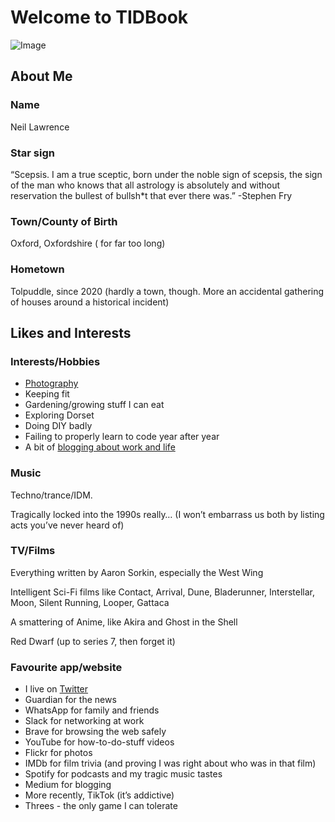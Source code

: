 # Welcome to TIDBook

![Image](https://miro.medium.com/max/1400/1*gsdYbPUGCkdH0TkaBrn-fA.jpeg)

## About Me

### Name
Neil Lawrence
### Star sign
“Scepsis. I am a true sceptic, born under the noble sign of scepsis, the sign of the man who knows that all astrology is absolutely and without reservation the bullest of bullsh*t that ever there was.”
-Stephen Fry
### Town/County of Birth
Oxford, Oxfordshire ( for far too long)
### Hometown
Tolpuddle, since 2020 (hardly a town, though. More an accidental gathering of houses around a historical incident)


## Likes and Interests

### Interests/Hobbies
- [Photography](https://www.flickr.com/photos/neillawrencephotography/) 
- Keeping fit 
- Gardening/growing stuff I can eat 
- Exploring Dorset
- Doing DIY badly 
- Failing to properly learn to code year after year
- A bit of [blogging about work and life](https://ox1digital.medium.com/)

### Music
Techno/trance/IDM. 

Tragically locked into the 1990s really…
(I won’t embarrass us both by listing acts you’ve never heard of)
### TV/Films
Everything written by Aaron Sorkin, especially the West Wing

Intelligent Sci-Fi films like Contact, Arrival, Dune, Bladerunner, Interstellar, Moon, Silent Running, Looper, Gattaca

A smattering of Anime, like Akira and Ghost in the Shell

Red Dwarf (up to series 7, then forget it)

### Favourite app/website
-	I live on [Twitter](https://twitter.com/Ox1Digital) 
-	Guardian for the news 
-	WhatsApp for family and friends 
-	Slack for networking at work
-	Brave for browsing the web safely
-	YouTube for how-to-do-stuff videos 
-	Flickr for photos 
-	IMDb for film trivia (and proving I was right about who was in that film) 
-	Spotify for podcasts and my tragic music tastes
-	Medium for blogging
-	More recently, TikTok (it’s addictive)
-	Threes -  the only game I can tolerate

